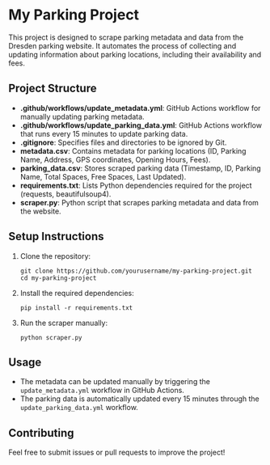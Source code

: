 # My Parking Project

This project is designed to scrape parking metadata and data from the Dresden parking website. It automates the process of collecting and updating information about parking locations, including their availability and fees.

## Project Structure

- **.github/workflows/update_metadata.yml**: GitHub Actions workflow for manually updating parking metadata.
- **.github/workflows/update_parking_data.yml**: GitHub Actions workflow that runs every 15 minutes to update parking data.
- **.gitignore**: Specifies files and directories to be ignored by Git.
- **metadata.csv**: Contains metadata for parking locations (ID, Parking Name, Address, GPS coordinates, Opening Hours, Fees).
- **parking_data.csv**: Stores scraped parking data (Timestamp, ID, Parking Name, Total Spaces, Free Spaces, Last Updated).
- **requirements.txt**: Lists Python dependencies required for the project (requests, beautifulsoup4).
- **scraper.py**: Python script that scrapes parking metadata and data from the website.

## Setup Instructions

1. Clone the repository:
   ```
   git clone https://github.com/yourusername/my-parking-project.git
   cd my-parking-project
   ```

2. Install the required dependencies:
   ```
   pip install -r requirements.txt
   ```

3. Run the scraper manually:
   ```
   python scraper.py
   ```

## Usage

- The metadata can be updated manually by triggering the `update_metadata.yml` workflow in GitHub Actions.
- The parking data is automatically updated every 15 minutes through the `update_parking_data.yml` workflow.

## Contributing

Feel free to submit issues or pull requests to improve the project!